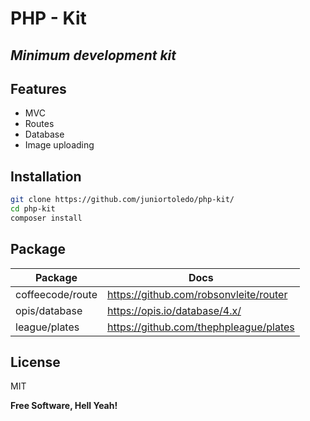# PHP - Kit
## _Minimum development kit_


## Features

- MVC
- Routes
- Database
- Image uploading

## Installation

```sh
git clone https://github.com/juniortoledo/php-kit/
cd php-kit
composer install
```

## Package

| Package | Docs |
| ------ | ------ |
| coffeecode/route | https://github.com/robsonvleite/router |
| opis/database  | https://opis.io/database/4.x/ |
| league/plates | https://github.com/thephpleague/plates |

## License

MIT

**Free Software, Hell Yeah!**
